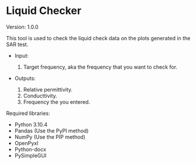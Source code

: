 # Liquid Checker
Version: 1.0.0

This tool is used to check the liquid check data on the plots generated in the SAR test.

- Input:
  1) Target frequency, aka the frequency that you want to check for.

- Outputs: 
  1) Relative permittivity.
  2) Conducttivity.
  3) Frequency the you entered.

Required libraries:
-	Python 3.10.4
-	Pandas (Use the PyPI method)
-	NumPy  (Use the PIP method)
-	OpenPyxl
-	Python-docx
-	PySimpleGUI
